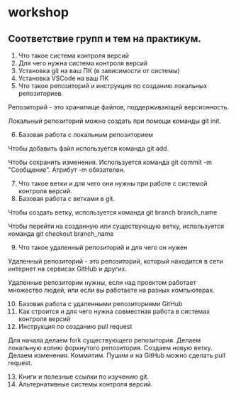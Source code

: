 # workshop

## Соответствие групп и тем на практикум.

1. Что такое система контроля версий
2. Для чего нужна система контроля версий
3. Установка git на ваш ПК (в зависимости от системы)
4. Установка VSCode на ваш ПК
5. Что такое репозиторий и инструкция по созданию локальных репозиториев.

Репозиторий - это хранилище файлов, поддерживающей версионность.

Локальный репозиторий можно создать при помощи команды git init.

6. Базовая работа с локальным репозиторием

Чтобы добавить файл используется команда git add.

Чтобы сохранить изменения. Используется команда git commit -m "Сообщение". Атрибут -m обязателен.

7. Что такое ветки и для чего они нужны при работе с системой контроля версий.
8. Базовая работа с ветками в git.

Чтобы создать ветку, используется команда git branch branch_name

Чтобы перейти на созданную или существующую ветку, используется команда git checkout branch_name

9. Что такое удаленный репозиторий и для чего он нужен

Удаленный репозиторий - это репозиторий, который находится в сети интернет на сервисах GitHub и других.

Удаленные репозитории нужны, если над проектом работает множество людей, или если вы работаете на разных компьютерах.

10. Базовая работа с удаленными репозиториями GitHub
11. Как строится и для чего нужна совместная работа в системах контроля версий
12. Инструкция по созданию pull request

Для начала делаем fork существующего репозитория. Делаем локальную копию форкнутого репозитория. Создаем новую ветку. Делаем изменения. Коммитим. Пушим и на GitHub можно сделать pull request.

13. Книги и полезные ссылки по изучению git.
14. Альтернативные системы контроля версий.
